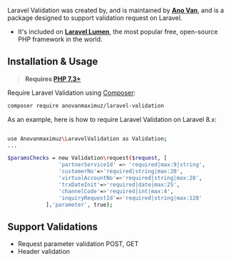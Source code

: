 Laravel Validation was created by, and is maintained by **[Ano Van](https://github.com/anovanmaximuz)**, and is a package designed to support validation request on Laravel.

* It's included on **[Laravel Lumen](https://lumen.laravel.com)**, the most popular free, open-source PHP framework in the world.

## Installation & Usage

> **Requires [PHP 7.3+](https://php.net/releases/)**

Require Laravel Validation using [Composer](https://getcomposer.org):

```bash
composer require anovanmaximuz/laravel-validation
```


As an example, here is how to require Laravel Validation on Laravel 8.x:

```bash

use Anovanmaximuz\LaravelValidation as Validation;
...

$paramsChecks = new Validation\request($request, [
                'partnerServiceId' => 'required|max:9|string',
                'customerNo'=>'required|string|max:20',
                'virtualAccountNo'=>'required|string|max:28',
                'trxDateInit'=>'required|date|max:25',
                'channelCode'=>'required|int|max:4',
                'inquiryRequestId'=>'required|string|max:128'
            ],'parameter', true);
```

## Support Validations
* Request parameter validation POST, GET
* Header validation
